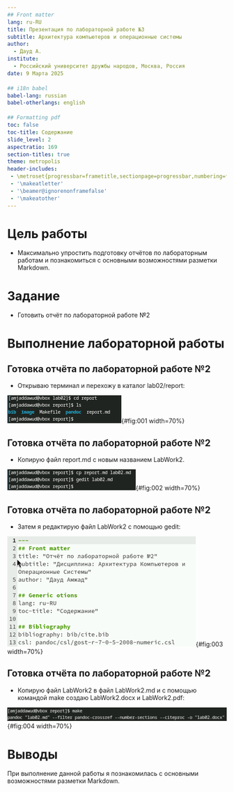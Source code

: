 ```yaml
---
## Front matter
lang: ru-RU
title: Презентация по лабораторной работе №3
subtitle: Архитектура компьютеров и операционные системы
author:
  - Дауд А.
institute:
  - Российский университет дружбы народов, Москва, Россия
date: 9 Марта 2025

## i18n babel
babel-lang: russian
babel-otherlangs: english

## Formatting pdf
toc: false
toc-title: Содержание
slide_level: 2
aspectratio: 169
section-titles: true
theme: metropolis
header-includes:
 - \metroset{progressbar=frametitle,sectionpage=progressbar,numbering=fraction}
 - '\makeatletter'
 - '\beamer@ignorenonframefalse'
 - '\makeatother'
---
```


# Цель работы

- Максимально упростить подготовку отчётов по лабораторным работам и познакомиться с основными возможностями разметки Markdown.

# Задание

- Готовить отчёт по лабораторной работе №2

# Выполнение лабораторной работы

## Готовка отчёта по лабораторной работе №2

- Открываю терминал и перехожу в каталог lab02/report:

![каталог lab03/report](image/1.PNG){#fig:001 width=70%}

## Готовка отчёта по лабораторной работе №2

- Копирую файл report.md с новым названием LabWork2.

![Копирование файла](image/2.PNG){#fig:002 width=70%}

## Готовка отчёта по лабораторной работе №2

- Затем я редактирую файл LabWork2 с помощью gedit:

![Редатирование](image/3.PNG){#fig:003 width=70%}

## Готовка отчёта по лабораторной работе №2

- Копирую файл LabWork2 в файл LabWork2.md и с помощью командой make создаю LabWork2.docx и LabWork2.pdf:

![Создание LabWork2.docx и LabWork2.pdf](image/4.PNG){#fig:004 width=70%}

# Выводы

При выполнение данной работы я познакомилась с основными возможностями разметки Markdown.


